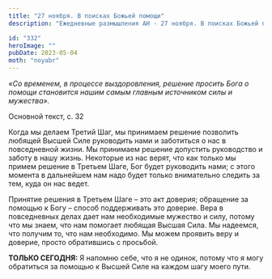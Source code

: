 ```yaml
---
title: "27 ноября. В поисках Божьей помощи"
description: "Ежедневные размышления АН - 27 ноября. В поисках Божьей помощи"

id: "332"
heroImage: ""
pubDate: 2023-05-04
moth: "noyabr"
---
```


_«Со временем, в процессе выздоровления, решение просить Бога о помощи
становится нашим самым главным источником силы и мужества»._

Основной текст, с. 32

Когда мы делаем Третий Шаг, мы принимаем решение позволить любящей Высшей Силе
руководить нами и заботиться о нас в повседневной жизни. Мы принимаем решение
допустить руководство и заботу в нашу жизнь. Некоторые из нас верят, что как
только мы примем решение в Третьем Шаге, Бог будет руководить нами; с этого
момента в дальнейшем нам надо будет только внимательно следить за тем, куда он
нас ведет.

Принятие решения в Третьем Шаге – это акт доверия; обращение за помощью к Богу
– способ поддерживать это доверие. Вера в повседневных делах дает нам
необходимые мужество и силу, потому что мы знаем, что нам помогает любящая
Высшая Сила. Мы надеемся, что получим то, что нам необходимо. Мы можем
проявить веру и доверие, просто обратившись с просьбой.

**ТОЛЬКО СЕГОДНЯ:** Я напомню себе, что я не одинок, потому что я могу
обратиться за помощью к Высшей Силе на каждом шагу моего пути.
